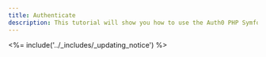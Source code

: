 ```yaml
---
title: Authenticate
description: This tutorial will show you how to use the Auth0 PHP Symfony SDK to add authentication and authorization to your API.
---
```

<%= include('../_includes/_updating_notice') %>